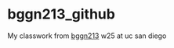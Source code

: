 # bggn213_github
My classwork from [bggn213](https://bioboot.github.io/bggn213_W25/) w25 at uc san diego
